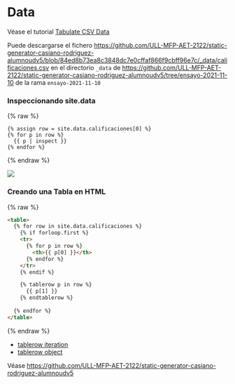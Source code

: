 # Data

Véase el tutorial [Tabulate CSV Data](https://jekyllrb.com/tutorials/csv-to-table/)

Puede descargarse el fichero <https://github.com/ULL-MFP-AET-2122/static-generator-casiano-rodriguez-alumnoudv5/blob/84ed8b73ea8c3848dc7e0cffaf866f9cbff96e7c/_data/calificaciones.csv> en el directorio `_data` de <https://github.com/ULL-MFP-AET-2122/static-generator-casiano-rodriguez-alumnoudv5/tree/ensayo-2021-11-10> de la rama `ensayo-2021-11-10`

### Inspeccionando site.data 


{% raw %}
```liquid
{% assign row = site.data.calificaciones[0] %}
{% for p in row %}
  {{ p | inspect }}
{% endfor %}
```
{% endraw %}


![]({{site.baseurl}}/assets/images/jekyll-inspect-filter.png)

### Creando una Tabla en HTML


{% raw %}
```html
<table>
  {% for row in site.data.calificaciones %}
    {% if forloop.first %}
    <tr>
      {% for p in row %}
        <th>{{ p[0] }}</th>
      {% endfor %}
    </tr>
    {% endif %}

    {% tablerow p in row %}
      {{ p[1] }}
    {% endtablerow %}
    
  {% endfor %}
</table>
```
{% endraw %}

* [tablerow iteration](https://shopify.dev/api/liquid/tags/iteration-tags#tablerow)
* [tablerow object](https://liquidjs.com/tags/tablerow.html)

Véase <https://github.com/ULL-MFP-AET-2122/static-generator-casiano-rodriguez-alumnoudv5>